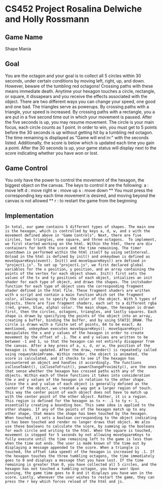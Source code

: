 # CS452 Project Rosalina Delwiche and Holly Rossmann

## Game Name
Shape Mania 

## Goal
 You are the octagon and your goal is to collect all 5 circles within 30 seconds, under  certain conditions by moving left, right, up, and down. However, beware of the tumbling red octagons! Crossing paths with these means immediate death. Anytime your hexagon touches a circle, rectangle, or square, it dissapears and you receive the effects associated with the object.  There are two different ways you can change your speed, one good and one bad. The triangles serve as powerups. By crossing paths with a triangle, your speed is increased. By crossing paths with a rectangle, you a are put in a five second time out in which your movement is paused. After the five seconds is up, you may resume movement. The circle is your main focus, each circle counts as 1 point. In order to win, you must get to 5 points before the 30 seconds is up without getting hit by a tumbling red octagon. The time remaining is displayed as "Game will end in:" with the seconds listed. Additionally, the score is below which is updated each time you gain a point. After the 30 seconds is up, your game status will display next to the score indicating whether you have won or lost. 

## Game Control
 You only have the power to control the movement of the hexagon, the biggest object on the canvas. The keys to control it are the following:
    a   : move left 
    d   : move right
    w   : move up
    s   : move down
    ** You must press the corresponding key each time movement is desired, and moving beyond the canvas is not allowed **
    r   : to restart the game from the beginning


## Implementation
    In total, our game contains 5 different types of shapes. The main one is the hexagon, which is controlled by keys a, d, w, and s with the movement defined above in "Game Controls". Next, there are five circles, two triangles, one square, and three octagons.  To implement, we first started working on the html. Within the html, there are div containers for both the score and the time remaining. The timer countdown is performed within the html itself by using setInterval. Onload in the html is defined by init() and onkeydown is defined as moveSquareKeys(event). Init() and moveSquareKeys() are defined in "project1.js". To set up "project1.js", we first declared global variables for the x position, y position, and an array containing the points of the vertex for each object shown. Init() first sets the values of the tx and ty positions of each object, intializes an init shader for each type of object, and draws the shapes. The initshader function for each type of object uses the corresponding fragment shader defined in the html file. These fragment shaders are written with a script and contain a main function which set the fragment color, allowing us to specify the color of the object. With 5 types of objects, there are five fragment shaders, each set to a different rgba (red, green, blue, alpha) color. The main shape, the hexagon is drawn first, then the circles, octagons, triangles, and lastly squares. Each shape is drawn by specifying the points of the object into an array, creating a buffer, binding the buffer, and by using STATIC_DRAW. The circle is drawn with a finite set of points, 64 to be exact. As mentioned, onkeydown executes moveSquareKeys(). moveSquareKeys() manipulates the x and y values of the hexagon in order to create movement by the offset of .1. The x and y values are written to be between -1 and 1, so that the hexagon can not entirely disappear from the canvas. After a key press of a, s, d, or w, the position of the hexagon is thus updated. After the draw, render() is repeatedly called using requestAnimFrame. Within render, the object is animated, the score is calculated, and it checks to see if the hexagon has encountered an object and handles it accordingly. The functions isCloseToAnt(), isCloseToFruit(), powerChangeProximity(), are the ones that sense whether the hexagon has crossed paths with any of the objects. Within each of these functions it takes into consideration the x and y values of the hexagon in relation to the other shape. Since the x and y value of each object is generally defined as the center of the object, we created a way got a larger region of touch. This way the center point of each object does not have to match up with the center point of the other object. Rather, it is a region. This region is defined for the hexagon as tx +- .1 to ty +- 1, essentially creating a bounding box. This same idea is applied to the other shapes. If any of the points of the hexagon match up to any other shape, that means the shape has been touched by the hexagon. When touched, it sets a boolean corresponding to the object indicating it has been touched and render no longer draws that object. We also use these booleans to calculate the score, by summing up the booleans for each circle and writing to the html. When the square is touched, movement is stopped for 5 seconds by not allowing moveSquareKeys to fully execute until the time remaining left to the game is less than when the time out ends. The user is made known of the time out by displaying a message appended to the score. When a triangle is touched, the offset (aka speed) of the hexagon is increased by .1. If the hexagon touches the three tumbling octagons, the time immediately goes to 0 and displays a message that you have lost. If the time remaining is greater than 0, you have collected all 5 circles, and the hexagon has not touched a tumbling octagon, you have won! Upon winning, the game time goes to 0 and it displays you have won in the score. Lastly, whenever the user wishes to restart the game, they can press the r key which forces reload of the html and js. 


